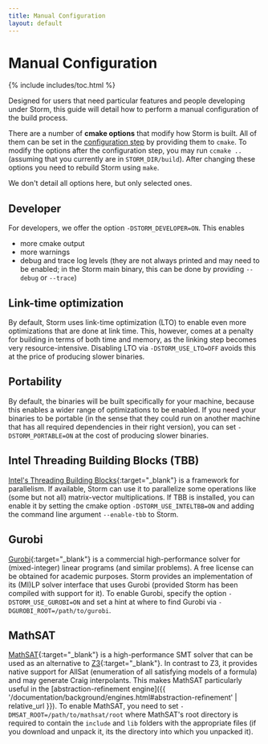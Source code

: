 ```yaml
---
title: Manual Configuration
layout: default
---
```


<h1>Manual Configuration</h1>

{% include includes/toc.html %}


Designed for users that need particular features and people developing under Storm, this guide will detail how to perform a manual configuration of the build process.

There are a number of **cmake options** that modify how Storm is built.
All of them can be set in the [configuration step](compile.html#configuration-step) by providing them to `cmake`.
To modify the options after the configuration step, you may run `ccmake ..` (assuming that you currently are in `STORM_DIR/build`). After changing these options you need to rebuild Storm using `make`.

We don't detail all options here, but only selected ones.

## Developer

For developers, we offer the option `-DSTORM_DEVELOPER=ON`. This enables

- more cmake output
- more warnings
- debug and trace log levels (they are not always printed and may need to be enabled; in the Storm main binary, this can be done by providing `--debug` or `--trace`)

## Link-time optimization

By default, Storm uses link-time optimization (LTO) to enable even more optimizations that are done at link time. This, however, comes at a penalty for building in terms of both time and memory, as the linking step becomes very resource-intensive. Disabling LTO via `-DSTORM_USE_LTO=OFF` avoids this at the price of producing slower binaries.

## Portability

By default, the binaries will be built specifically for your machine, because this enables a wider range of optimizations to be enabled. If you need your binaries to be portable (in the sense that they could run on another machine that has all required dependencies in their right version), you can set `-DSTORM_PORTABLE=ON` at the cost of producing slower binaries.


## Intel Threading Building Blocks (TBB)

[Intel's Threading Building Blocks](https://www.threadingbuildingblocks.org/){:target="_blank"} is a framework for parallelism. If available, Storm can use it to parallelize some operations like (some but not all) matrix-vector multiplications. If TBB is installed, you can enable it by setting the cmake option `-DSTORM_USE_INTELTBB=ON` and adding the command line argument `--enable-tbb` to Storm.

## Gurobi

[Gurobi](https://www.gurobi.com/){:target="_blank"} is a commercial high-performance solver for (mixed-integer) linear programs (and similar problems). A free license can be obtained for academic purposes. Storm provides an implementation of its (MI)LP solver interface that uses Gurobi (provided Storm has been compiled with support for it). To enable Gurobi, specify the option `-DSTORM_USE_GUROBI=ON` and set a hint at where to find Gurobi via `-DGUROBI_ROOT=/path/to/gurobi`.

## MathSAT

[MathSAT](https://mathsat.fbk.eu/){:target="_blank"} is a high-performance SMT solver that can be used as an alternative to [Z3](https://github.com/Z3Prover/z3){:target="_blank"}. In contrast to Z3, it provides native support for AllSat (enumeration of all satisfying models of a formula) and may generate Craig interpolants. This makes MathSAT particularly useful in the [abstraction-refinement engine]({{ '/documentation/background/engines.html#abstraction-refinement' | relative_url }}). To enable MathSAT, you need to set `-DMSAT_ROOT=/path/to/mathsat/root` where MathSAT's root directory is required to contain the `include` and `lib` folders with the appropriate files (if you download and unpack it, its the directory into which you unpacked it).
